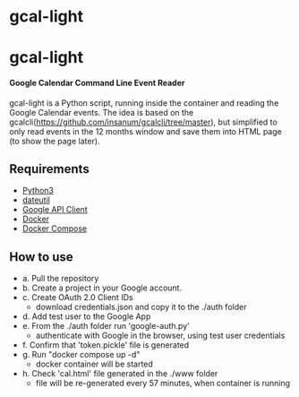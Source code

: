 # gcal-light

gcal-light
=======

#### Google Calendar Command Line Event Reader 

gcal-light is a Python script, running inside the container and reading the Google
Calendar events. The idea is based on the
gcalcli(https://github.com/insanum/gcalcli/tree/master),
but simplified to only read events in the 12 months window and save them into
HTML page (to show the page later).


Requirements
------------

* [Python3](http://www.python.org)
* [dateutil](http://www.labix.org/python-dateutil)
* [Google API Client](https://developers.google.com/api-client-library/python)
* [Docker](https://docs.docker.com/get-docker/)
* [Docker Compose](https://docs.docker.com/compose/)

How to use
----------------
* a. Pull the repository
* b. Create a project in your Google account.
* c. Create OAuth 2.0 Client IDs
	- download credentials.json and copy it to the ./auth folder
* d. Add test user to the Google App
* e. From the ./auth folder run 'google-auth.py'
	- authenticate with Google in the browser, using test user credentials
* f. Confirm that 'token.pickle' file is generated
* g. Run "docker compose up -d"
	- docker container will be started
* h. Check 'cal.html' file generated in the ./www folder
	- file will be re-generated every 57 minutes, when container is running

